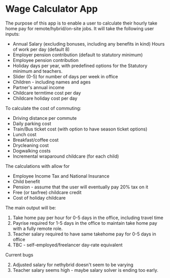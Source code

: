 # Wage Calculator App

The purpose of this app is to enable a user to calculate their hourly take home pay for remote/hybrid/on-site jobs. It will take the following user inputs:

* Annual Salary (excluding bonuses, including any benefits in kind)
Hours of work per day (default 8)
* Employer pension contribution (default to statutory minimum)
* Employee pension contribution
* Holiday days per year, with predefined options for the Statutory minimum and teachers.
* Slider (0-5) for number of days per week in office
* Children - including names and ages
* Partner's annual income
* Childcare termtime cost per day
* Childcare holiday cost per day

To calculate the cost of commuting:

* Driving distance per commute
* Daily parking cost
* Train/Bus ticket cost (with option to have season ticket options)
* Lunch cost
* Breakfast/coffee cost
* Drycleaning cost
* Dogwalking costs
* Incremental wraparound childcare (for each child)

The calculations with allow for 

* Employee Income Tax and National Insurance
* Child benefit
* Pension - assume that the user will eventually pay 20% tax on it
* Free (or taxfree) childcare credit
* Cost of holiday childcare

The main output will be:

1. Take home pay per hour for 0-5 days in the office, including travel time
2. Payrise required for 1-5 days in the office to maintain take home pay with a fully remote role.
3. Teacher salary required to have same takehome pay for 0-5 days in office
4. TBC - self-employed/freelancer day-rate equivalent




Current bugs

2. Adjusted salary for nethybrid doesn't seem to be varying
3. Teacher salary seems high - maybe salary solver is ending too early.